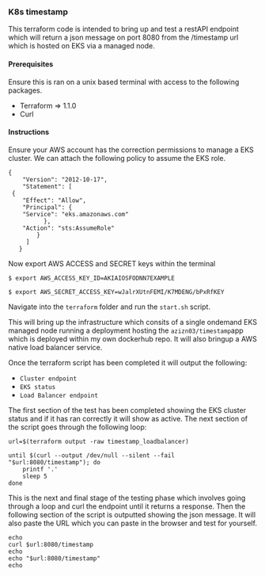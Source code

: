 ### K8s timestamp 

This terraform code is intended to bring up and test a restAPI endpoint which will return a json message on port 8080 from the /timestamp url which is hosted on EKS via a managed node. 

#### Prerequisites

Ensure this is ran on a unix based terminal with access to the following packages.


 - Terraform => 1.1.0
 - Curl

#### Instructions 

Ensure your AWS account has the correction permissions to manage a EKS cluster. We can attach the following policy to assume the EKS role.

    {
        "Version": "2012-10-17",
        "Statement": [
     {
        "Effect": "Allow",
        "Principal": {
        "Service": "eks.amazonaws.com"
              },
        "Action": "sts:AssumeRole"
            }
         ] 
       }

Now export AWS ACCESS and SECRET keys within the terminal

`$ export AWS_ACCESS_KEY_ID=AKIAIOSFODNN7EXAMPLE`

`$ export AWS_SECRET_ACCESS_KEY=wJalrXUtnFEMI/K7MDENG/bPxRfKEY`

Navigate into the  `terraform` folder and run the `start.sh` script.

This will bring up the infrastructure which consits of a single ondemand EKS managed node running a deployment hosting the `azizn03/timestamp`app which is deployed within my own dockerhub repo. It will also bringup a AWS native load balancer service. 

Once the terraform script has been completed it will output the following:

- `Cluster endpoint`
- `EKS status`
- `Load Balancer endpoint`

The first section of the test has been completed showing the EKS cluster status and if it has ran correctly it will show as active. The next section of the script goes  through the following loop: 

    url=$(terraform output -raw timestamp_loadbalancer)
    
	until $(curl --output /dev/null --silent --fail "$url:8080/timestamp"); do
        printf '.'
        sleep 5
    done

This is the next and final stage of the testing phase which involves going through a loop and curl the endpoint until it returns a response. Then the following section of the script is outputted showing the json message. It will also paste the URL which you can paste in the browser and test for yourself.

    echo
    curl $url:8080/timestamp
    echo
    echo "$url:8080/timestamp"
    echo

